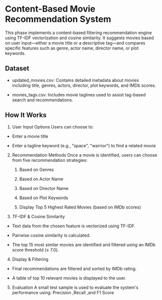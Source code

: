 # Content-Based Movie Recommendation System

This phase implements a content-based filtering recommendation engine using TF-IDF vectorization and cosine similarity. It suggests movies based on user input—either a movie title or a descriptive tag—and compares specific features such as genre, actor name, director name, or plot keywords.

## Dataset
 
 - updated_movies.csv: Contains detailed metadata about movies including title, genres, actors, director, plot keywords, and IMDb scores.

 - movies_tags.csv: Includes movie taglines used to assist tag-based search and recommendations.

## How It Works

1. User Input Options
Users can choose to:

  - Enter a movie title

  - Enter a tagline keyword (e.g., "space", "warrior") to find a related movie

2. Recommendation Methods
Once a movie is identified, users can choose from five recommendation strategies:

   1. Based on Genres

   2. Based on Actor Name

   3. Based on Director Name

   4. Based on Plot Keywords

   5. Display Top 5 Highest Rated Movies (based on IMDb scores)

3. TF-IDF & Cosine Similarity

 - Text data from the chosen feature is vectorized using TF-IDF.

 - Pairwise cosine similarity is calculated.

 - The top 15 most similar movies are identified and filtered using an IMDb score threshold (≥ 7.0).

4. Display & Filtering
 - Final recommendations are filtered and sorted by IMDb rating.

 - A table of top 10 relevant movies is displayed to the user.

5. Evaluation
A small test sample is used to evaluate the system's performance using: Precision ,Recall ,and F1 Score

